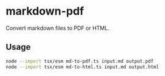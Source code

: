 # markdown-pdf

Convert markdown files to PDF or HTML.

## Usage

```bash
node --import tsx/esm md-to-pdf.ts input.md output.pdf
node --import tsx/esm md-to-html.ts input.md output.html
```
